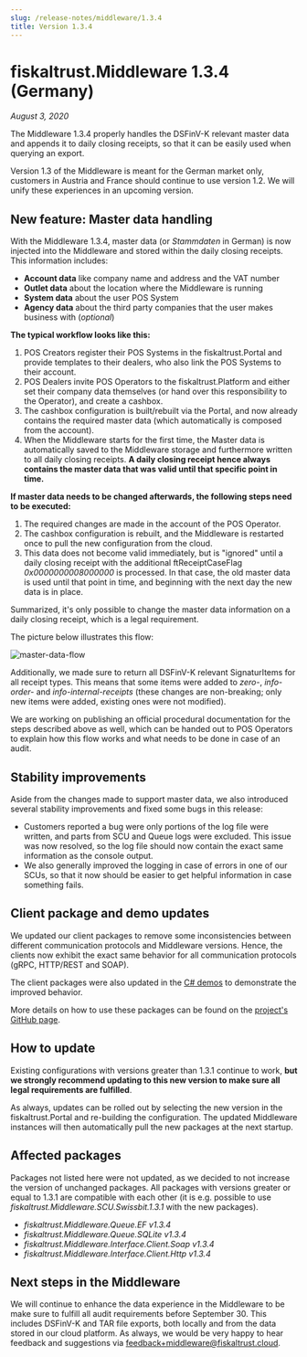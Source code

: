 ```yaml
---
slug: /release-notes/middleware/1.3.4
title: Version 1.3.4
---
```


# fiskaltrust.Middleware 1.3.4 (Germany)
_August 3, 2020_

The Middleware 1.3.4 properly handles the DSFinV-K relevant master data and appends it to daily closing receipts, so that it can be easily used when querying an export.

<div class="alert alert--warning" role="alert">Version 1.3 of the Middleware is meant for the German market only, customers in Austria and France should continue to use version 1.2. We will unify these experiences in an upcoming version.</div>

## New feature: Master data handling
With the Middleware 1.3.4, master data (or _Stammdaten_ in German) is now injected into the Middleware and stored within the daily closing receipts. This information includes:
- **Account data** like company name and address and the VAT number
- **Outlet data** about the location where the Middleware is running
- **System data** about the user POS System
- **Agency data** about the third party companies that the user makes business with (_optional_)

**The typical workflow looks like this:**
1. POS Creators register their POS Systems in the fiskaltrust.Portal and provide templates to their dealers, who also link the POS Systems to their account.
2. POS Dealers invite POS Operators to the fiskaltrust.Platform and either set their company data themselves (or hand over this responsibility to the Operator), and create a cashbox.
3. The cashbox configuration is built/rebuilt via the Portal, and now already contains the required master data (which automatically is composed from the account).
4. When the Middleware starts for the first time, the Master data is automatically saved to the Middleware storage and furthermore written to all daily closing receipts. **A daily closing receipt hence always contains the master data that was valid until that specific point in time.**

**If master data needs to be changed afterwards, the following steps need to be executed:**
1. The required changes are made in the account of the POS Operator.
2. The cashbox configuration is rebuilt, and the Middleware is restarted once to pull the new configuration from the cloud.
3. This data does not become valid immediately, but is "ignored" until a daily closing receipt with the additional ftReceiptCaseFlag _0x0000000008000000_ is processed. In that case, the old master data is used until that point in time, and beginning with the next day the new data is in place.

Summarized, it's only possible to change the master data information on a daily closing receipt, which is a legal requirement.

The picture below illustrates this flow:

![master-data-flow](images/1.3.4/master-data-flow.png)

Additionally, we made sure to return all DSFinV-K relevant SignaturItems for all receipt types. This means that some items were added to _zero-_, _info-order-_ and _info-internal-receipts_ (these changes are non-breaking; only new items were added, existing ones were not modified).

We are working on publishing an official procedural documentation for the steps described above as well, which can be handed out to POS Operators to explain how this flow works and what needs to be done in case of an audit.

## Stability improvements
Aside from the changes made to support master data, we also introduced several stability improvements and fixed some bugs in this release:
- Customers reported a bug were only portions of the log file were written, and parts from SCU and Queue logs were excluded. This issue was now resolved, so the log file should now contain the exact same information as the console output.
- We also generally improved the logging in case of errors in one of our SCUs, so that it now should be easier to get helpful information in case something fails.

## Client package and demo updates
We updated our client packages to remove some inconsistencies between different communication protocols and Middleware versions. Hence, the clients now exhibit the exact same behavior for all communication protocols (gRPC, HTTP/REST and SOAP).

The client packages were also updated in the [C# demos](https://github.com/fiskaltrust/middleware-demo-dotnet) to demonstrate the improved behavior.

More details on how to use these packages can be found on the [project's GitHub page](https://github.com/fiskaltrust/middleware-interface-dotnet).

## How to update
Existing configurations with versions greater than 1.3.1 continue to work, **but we strongly recommend updating to this new version to make sure all legal requirements are fulfilled**.

As always, updates can be rolled out by selecting the new version in the fiskaltrust.Portal and re-building the configuration. The updated Middleware instances will then automatically pull the new packages at the next startup.

## Affected packages
Packages not listed here were not updated, as we decided to not increase the version of unchanged packages. All packages with versions greater or equal to 1.3.1 are compatible with each other (it is e.g. possible to use _fiskaltrust.Middleware.SCU.Swissbit.1.3.1_ with the new packages).

- _fiskaltrust.Middleware.Queue.EF v1.3.4_
- _fiskaltrust.Middleware.Queue.SQLite v1.3.4_
- _fiskaltrust.Middleware.Interface.Client.Soap v1.3.4_
- _fiskaltrust.Middleware.Interface.Client.Http v1.3.4_


## Next steps in the Middleware
We will continue to enhance the data experience in the Middleware to be make sure to fulfill all audit requirements before September 30. This includes DSFinV-K and TAR file exports, both locally and from the data stored in our cloud platform. As always, we would be very happy to hear feedback and suggestions via [feedback+middleware@fiskaltrust.cloud](mailto:feedback+middleware@fiskaltrust.cloud).
